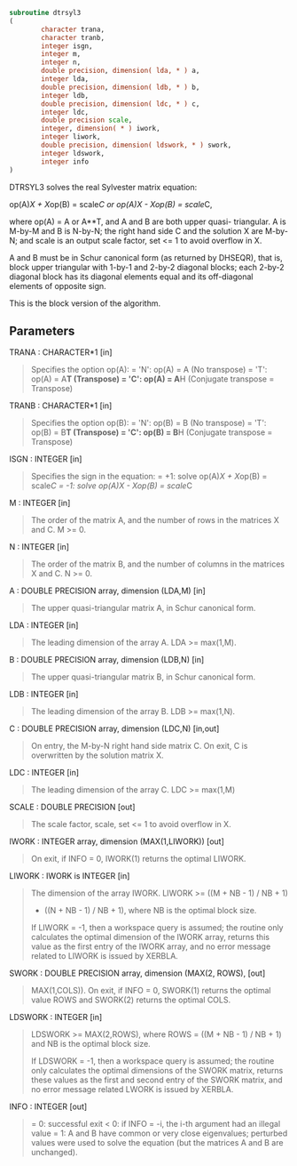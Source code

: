 ```fortran
subroutine dtrsyl3
(
        character trana,
        character tranb,
        integer isgn,
        integer m,
        integer n,
        double precision, dimension( lda, * ) a,
        integer lda,
        double precision, dimension( ldb, * ) b,
        integer ldb,
        double precision, dimension( ldc, * ) c,
        integer ldc,
        double precision scale,
        integer, dimension( * ) iwork,
        integer liwork,
        double precision, dimension( ldswork, * ) swork,
        integer ldswork,
        integer info
)
```

DTRSYL3 solves the real Sylvester matrix equation:

op(A)*X + X*op(B) = scale*C or
op(A)*X - X*op(B) = scale*C,

where op(A) = A or A**T, and  A and B are both upper quasi-
triangular. A is M-by-M and B is N-by-N; the right hand side C and
the solution X are M-by-N; and scale is an output scale factor, set
<= 1 to avoid overflow in X.

A and B must be in Schur canonical form (as returned by DHSEQR), that
is, block upper triangular with 1-by-1 and 2-by-2 diagonal blocks;
each 2-by-2 diagonal block has its diagonal elements equal and its
off-diagonal elements of opposite sign.

This is the block version of the algorithm.

## Parameters
TRANA : CHARACTER*1 [in]
> Specifies the option op(A):
> = 'N': op(A) = A    (No transpose)
> = 'T': op(A) = A**T (Transpose)
> = 'C': op(A) = A**H (Conjugate transpose = Transpose)

TRANB : CHARACTER*1 [in]
> Specifies the option op(B):
> = 'N': op(B) = B    (No transpose)
> = 'T': op(B) = B**T (Transpose)
> = 'C': op(B) = B**H (Conjugate transpose = Transpose)

ISGN : INTEGER [in]
> Specifies the sign in the equation:
> = +1: solve op(A)*X + X*op(B) = scale*C
> = -1: solve op(A)*X - X*op(B) = scale*C

M : INTEGER [in]
> The order of the matrix A, and the number of rows in the
> matrices X and C. M >= 0.

N : INTEGER [in]
> The order of the matrix B, and the number of columns in the
> matrices X and C. N >= 0.

A : DOUBLE PRECISION array, dimension (LDA,M) [in]
> The upper quasi-triangular matrix A, in Schur canonical form.

LDA : INTEGER [in]
> The leading dimension of the array A. LDA >= max(1,M).

B : DOUBLE PRECISION array, dimension (LDB,N) [in]
> The upper quasi-triangular matrix B, in Schur canonical form.

LDB : INTEGER [in]
> The leading dimension of the array B. LDB >= max(1,N).

C : DOUBLE PRECISION array, dimension (LDC,N) [in,out]
> On entry, the M-by-N right hand side matrix C.
> On exit, C is overwritten by the solution matrix X.

LDC : INTEGER [in]
> The leading dimension of the array C. LDC >= max(1,M)

SCALE : DOUBLE PRECISION [out]
> The scale factor, scale, set <= 1 to avoid overflow in X.

IWORK : INTEGER array, dimension (MAX(1,LIWORK)) [out]
> On exit, if INFO = 0, IWORK(1) returns the optimal LIWORK.

LIWORK : IWORK is INTEGER [in]
> The dimension of the array IWORK. LIWORK >=  ((M + NB - 1) / NB + 1)
> + ((N + NB - 1) / NB + 1), where NB is the optimal block size.
> 
> If LIWORK = -1, then a workspace query is assumed; the routine
> only calculates the optimal dimension of the IWORK array,
> returns this value as the first entry of the IWORK array, and
> no error message related to LIWORK is issued by XERBLA.

SWORK : DOUBLE PRECISION array, dimension (MAX(2, ROWS), [out]
> MAX(1,COLS)).
> On exit, if INFO = 0, SWORK(1) returns the optimal value ROWS
> and SWORK(2) returns the optimal COLS.

LDSWORK : INTEGER [in]
> LDSWORK >= MAX(2,ROWS), where ROWS = ((M + NB - 1) / NB + 1)
> and NB is the optimal block size.
> 
> If LDSWORK = -1, then a workspace query is assumed; the routine
> only calculates the optimal dimensions of the SWORK matrix,
> returns these values as the first and second entry of the SWORK
> matrix, and no error message related LWORK is issued by XERBLA.

INFO : INTEGER [out]
> = 0: successful exit
> < 0: if INFO = -i, the i-th argument had an illegal value
> = 1: A and B have common or very close eigenvalues; perturbed
> values were used to solve the equation (but the matrices
> A and B are unchanged).
